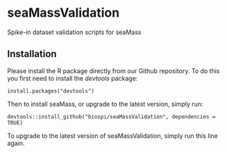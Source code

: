 # seaMassValidation
Spike-in dataset validation scripts for seaMass

## Installation

Please install the R package directly from our Github repository. To do this you first need to install the *devtools* package: 

```
install.packages("devtools")
```

Then to install seaMass, or upgrade to the latest version, simply run:

```
devtools::install_github("biospi/seaMassValidation", dependencies = TRUE)
```

To upgrade to the latest version of seaMassValidation, simply run this line again.
